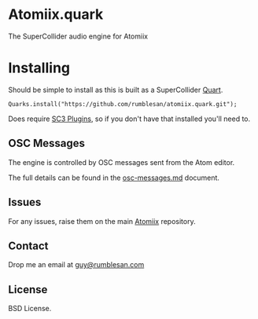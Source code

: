 # Atomiix.quark

The SuperCollider audio engine for Atomiix


# Installing

Should be simple to install as this is built as a SuperCollider [Quart](http://doc.sccode.org/Guides/UsingQuarks.html).

`Quarks.install("https://github.com/rumblesan/atomiix.quark.git");`

Does require [SC3 Plugins](https://github.com/supercollider/sc3-plugins), so if you don't have that installed you'll need to.

## OSC Messages

The engine is controlled by OSC messages sent from the Atom editor.

The full details can be found in the [osc-messages.md](./docs/osc-messages.md) document.


## Issues

For any issues, raise them on the main [Atomiix](https://github.com/rumblesan/atomiix/issues) repository.


## Contact

Drop me an email at guy@rumblesan.com


## License

BSD License.
